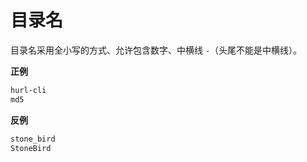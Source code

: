 # 目录名

目录名采用全小写的方式、允许包含数字、中横线 `-`（头尾不能是中横线）。

**正例**

```bash
hurl-cli
md5
```

**反例**

```bash
stone_bird
StoneBird
```

